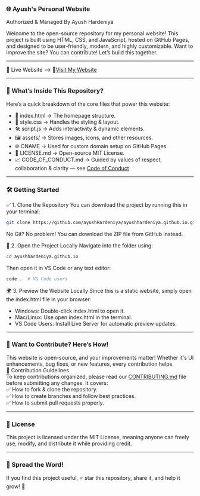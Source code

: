 ### 🌐 Ayush's Personal Website
Authorized & Managed By Ayush Hardeniya

Welcome to the open-source repository for my personal website! This project is built using HTML, CSS, and JavaScript, hosted on GitHub Pages, and designed to be user-friendly, modern, and highly customizable.
Want to improve the site? You can contribute! Let’s build this together.

---

🚀 Live Website --> 
🔗[Visit My Website](https://ayushhardeniya.site/)

---

### 📂 What’s Inside This Repository?
Here’s a quick breakdown of the core files that power this website:
- 📄 index.html → The homepage structure.
- 🎨 style.css → Handles the styling & layout.
- 🛠️ script.js → Adds interactivity & dynamic elements.
- 🖼️ assets/ → Stores images, icons, and other resources.
- 🌐 CNAME → Used for custom domain setup on GitHub Pages.
- 📜 LICENSE.md → Open-source MIT License.
- 📈 CODE_OF_CONDUCT.md -> Guided by values of respect, collaboration & clarity — see [Code of Conduct](https://github.com/ayushHardeniya/ayushhardeniya.github.io/blob/main/CODE_OF_CONDUCT.md)

---

### 🛠 Getting Started

✅ 1. Clone the Repository
You can download the project by running this in your terminal: <br>
```bash
git clone https://github.com/ayushHardeniya/ayushhardeniya.github.io.git
```

No Git? No problem! You can download the ZIP file from GitHub instead.

🔧 2. Open the Project Locally
Navigate into the folder using:
```bash
cd ayushhardeniya.github.io
```


Then open it in VS Code or any text editor:
```bash
code .  # VS Code users
```


🌍 3. Preview the Website Locally
Since this is a static website, simply open the index.html file in your browser:
- Windows: Double-click index.html to open it.
- Mac/Linux: Use open index.html in the terminal.
- VS Code Users: Install Live Server for automatic preview updates.

---

### 🤝 Want to Contribute? Here’s How!
This website is open-source, and your improvements matter! Whether it's UI enhancements, bug fixes, or new features, every contribution helps. <br>
📜 Contribution Guidelines<br>
To keep contributions organized, please read our [CONTRIBUTING.md](https://github.com/ayushHardeniya/ayushhardeniya.github.io/blob/main/CONTRIBUTING.md) file before submitting any changes. It covers: <br>
✅ How to fork & clone the repository.<br>
✅ How to create branches and follow best practices.<br>
✅ How to submit pull requests properly.

---

### 📜 License
This project is licensed under the MIT License, meaning anyone can freely use, modify, and distribute it while providing credit.

---

### 📢 Spread the Word!
If you find this project useful, ⭐️ star this repository, share it, and help it grow! 🚀
